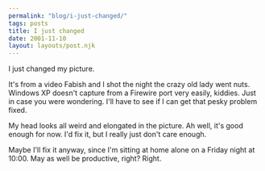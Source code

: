 ```yaml
---
permalink: "blog/i-just-changed/"
tags: posts
title: I just changed
date: 2001-11-10
layout: layouts/post.njk
---
```


I just changed my picture.

It's from a video Fabish and I shot the night the crazy old lady went nuts. Windows XP doesn't capture from a Firewire port very easily, kiddies. Just in case you were wondering. I'll have to see if I can get that pesky problem fixed.

My head looks all weird and elongated in the picture. Ah well, it's good enough for now. I'd fix it, but I really just don't care enough.

Maybe I'll fix it anyway, since I'm sitting at home alone on a Friday night at 10:00. May as well be productive, right? Right.